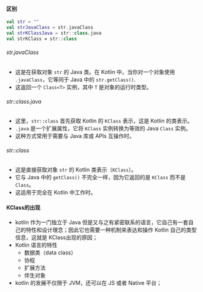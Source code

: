 #### 区别

```kotlin
val str = ""
val strJavaClass = str.javaClass
val strKClassJava = str::class.java
val strKClass = str::class
```

###### str.javaClass

- 这是在获取对象 `str` 的 Java 类。在 Kotlin 中，当你对一个对象使用 `.javaClass`，它等同于 Java 中的 `str.getClass()`.
- 这返回一个 `Class<T>` 实例，其中 `T` 是对象的运行时类型。

###### str::class.java

- 这里，`str::class` 首先获取 Kotlin 的 `KClass` 表示，这是 Kotlin 的类表示。
- `.java` 是一个扩展属性，它将 `KClass` 实例转换为等效的 Java `Class` 实例。
- 这种方式常用于需要与 Java 库或 APIs 互操作时。

###### str::class

- 这是直接获取对象 `str` 的 Kotlin 类表示（`KClass`）。
- 它与 Java 中的 `getClass()` 不完全一样，因为它返回的是 `KClass` 而不是 `Class`。
- 这适用于完全在 Kotlin 中工作时。

#### KClass的出现

- kotlin 作为一门独立于 Java 但是又与之有紧密联系的语言，它自己有一套自己的特性和设计理念；因此它也需要一种机制来表达和操作 Kotlin 自己的类型信息，这就是 KClass出现的原因；
- Kotlin 语言的特性
  - 数据类（data class）
  - 协程
  - 扩展方法
  - 伴生对象
- kotlin 的发展不仅限于 JVM，还可以在 JS 或者 Native 平台；